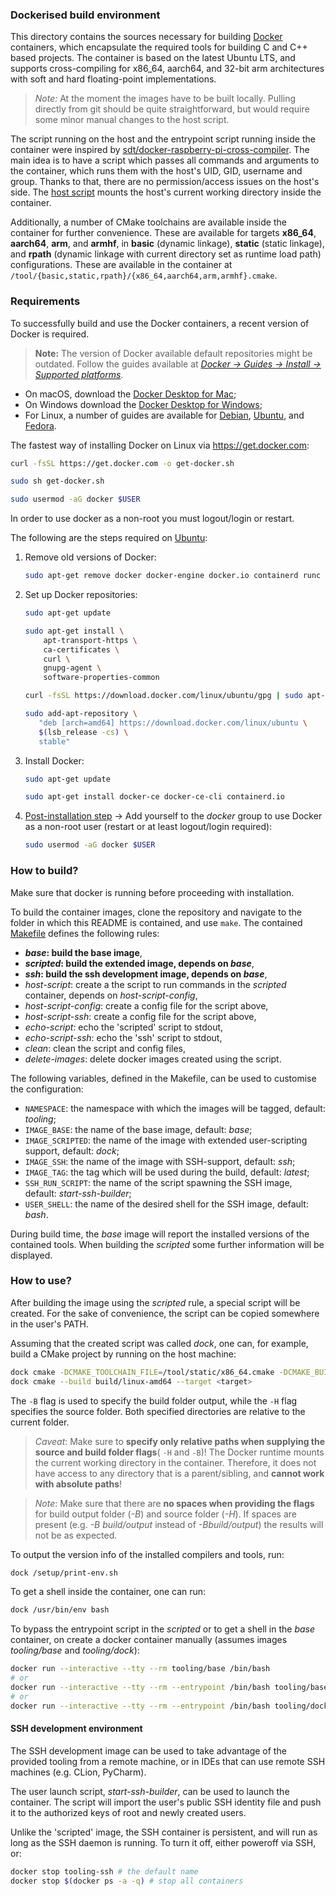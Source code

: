 ### Dockerised build environment
This directory contains the sources necessary for building [Docker](https://docs.docker.com) containers, which encapsulate the required tools for building C and C++ based projects. The container is based on the latest Ubuntu LTS, and supports cross-compiling for x86_64, aarch64, and 32-bit arm architectures with soft and hard floating-point implementations.

> *Note:* At the moment the images have to be built locally. Pulling directly from git should be quite straightforward, but would require some minor manual changes to the host script.

The script running on the host and the entrypoint script running inside the container were inspired by [sdt/docker-raspberry-pi-cross-compiler](https://github.com/sdt/docker-raspberry-pi-cross-compiler). The main idea is to have a script which passes all commands and arguments to the container, which runs them with the host's UID, GID, username and group. Thanks to that, there are no permission/access issues on the host's side. The [host script](src/host-script.sh) mounts the host's current working directory inside the container.

Additionally, a number of CMake toolchains are available inside the container for further convenience. These are available for targets **x86_64**, **aarch64**, **arm**, and **armhf**, in **basic** (dynamic linkage), **static** (static linkage), and **rpath** (dynamic linkage with current directory set as runtime load path) configurations. These are available in the container at `/tool/{basic,static,rpath}/{x86_64,aarch64,arm,armhf}.cmake`.

### Requirements

To successfully build and use the Docker containers, a recent version of Docker is required.

> **Note:** The version of Docker available default repositories might be outdated. Follow the guides available at *[Docker → Guides → Install → Supported platforms](https://docs.docker.com/install/#supported-platforms)*.

- On macOS, download the [Docker Desktop for Mac](https://docs.docker.com/docker-for-mac/install/);
- On Windows download the [Docker Desktop for Windows](https://docs.docker.com/docker-for-windows/install/);
- For Linux, a number of guides are available for [Debian](https://docs.docker.com/install/linux/docker-ce/debian/), [Ubuntu](https://docs.docker.com/install/linux/docker-ce/ubuntu/), and [Fedora](https://docs.docker.com/install/linux/docker-ce/fedora/).

The fastest way of installing Docker on Linux via https://get.docker.com:

```sh
curl -fsSL https://get.docker.com -o get-docker.sh

sudo sh get-docker.sh

sudo usermod -aG docker $USER
```

In order to use docker as a non-root you must logout/login or restart.

The following are the steps required on [Ubuntu](https://docs.docker.com/install/linux/docker-ce/ubuntu/):

1. Remove old versions of Docker:

    ```sh
    sudo apt-get remove docker docker-engine docker.io containerd runc
    ```

2. Set up Docker repositories:

    ```sh
    sudo apt-get update

    sudo apt-get install \
        apt-transport-https \
        ca-certificates \
        curl \
        gnupg-agent \
        software-properties-common

    curl -fsSL https://download.docker.com/linux/ubuntu/gpg | sudo apt-key add -

    sudo add-apt-repository \
       "deb [arch=amd64] https://download.docker.com/linux/ubuntu \
       $(lsb_release -cs) \
       stable"
    ```

3. Install Docker:

    ```sh
    sudo apt-get update

    sudo apt-get install docker-ce docker-ce-cli containerd.io
    ```

4. [Post-installation step](https://docs.docker.com/install/linux/linux-postinstall/) → Add yourself to the *docker* group to use Docker as a non-root user (restart or at least logout/login required):

    ```sh
    sudo usermod -aG docker $USER
    ```

### How to build?

Make sure that docker is running before proceeding with installation.

To build the container images, clone the repository and navigate to the folder in which this README is contained, and use `make`. The contained [Makefile](./Makefile) defines the following rules:

- __*base*: build the base image__,
- __*scripted*: build the extended image, depends on *base*__,
- __*ssh*: build the ssh development image, depends on *base*__,
- *host-script*: create a the script to run commands in the *scripted* container, depends on *host-script-config*,
- *host-script-config*: create a config file for the script above,
- *host-script-ssh*: create a config file for the script above,
- *echo-script*: echo the 'scripted' script to stdout,
- *echo-script-ssh*: echo the 'ssh' script to stdout,
- *clean*: clean the script and config files,
- *delete-images*: delete docker images created using the script.

The following variables, defined in the Makefile, can be used to customise the configuration:

- `NAMESPACE`: the namespace with which the images will be tagged, default: *tooling*;
- `IMAGE_BASE`: the name of the base image, default: *base*;
- `IMAGE_SCRIPTED`: the name of the image with extended user-scripting support, default: *dock*;
- `IMAGE_SSH`: the name of the image with SSH-support, default: *ssh*;
- `IMAGE_TAG`: the tag which will be used during the build, default: *latest*;
- `SSH_RUN_SCRIPT`: the name of the script spawning the SSH image, default: *start-ssh-builder*;
- `USER_SHELL`: the name of the desired shell for the SSH image, default: *bash*.

During build time, the *base* image will report the installed versions of the contained tools. When building the *scripted* some further information will be displayed.

### How to use?

After building the image using the *scripted* rule, a special script will be created. For the sake of convenience, the script can be copied somewhere in the user's PATH.

Assuming that the created script was called *dock*, one can, for example, build a CMake project by running on the host machine:

```sh
dock cmake -DCMAKE_TOOLCHAIN_FILE=/tool/static/x86_64.cmake -DCMAKE_BUILD_TYPE=Debug -Bbuild/linux-amd64 -H.
dock cmake --build build/linux-amd64 --target <target>
```

The `-B` flag is used to specify the build folder output, while the `-H` flag specifies the source folder. Both specified directories are relative to the current folder.

> *Caveat*: Make sure to __specify only relative paths when supplying the source and build folder flags__( `-H` and `-B`)! The Docker runtime mounts the current working directory in the container. Therefore, it does not have access to any directory that is a parent/sibling, and __cannot work with absolute paths__!

> *Note*: Make sure that there are __no spaces when providing the flags__ for build output folder (*-B*) and source folder (*-H*). If spaces are present (e.g. *-B build/output* instead of *-Bbuild/output*) the results will not be as expected.

To output the version info of the installed compilers and tools, run:

```sh
dock /setup/print-env.sh
```

To get a shell inside the container, one can run:

```sh
dock /usr/bin/env bash
```

To bypass the entrypoint script in the *scripted* or to get a shell in the *base* container, on create a docker container manually (assumes images *tooling/base* and *tooling/dock*):

```sh
docker run --interactive --tty --rm tooling/base /bin/bash
# or
docker run --interactive --tty --rm --entrypoint /bin/bash tooling/base
# or
docker run --interactive --tty --rm --entrypoint /bin/bash tooling/dock
```

#### SSH development environment

The SSH development image can be used to take advantage of the provided tooling
from a remote machine, or in IDEs that can use remote SSH machines (e.g. CLion, PyCharm).

The user launch script, *start-ssh-builder*, can be used to launch the container.
The script will import the user's public SSH identity file and push it to
the authorized keys of root and newly created users.

Unlike the 'scripted' image, the SSH container is persistent, and will run as long
as the SSH daemon is running. To turn it off, either poweroff via SSH, or:

```bash
docker stop tooling-ssh # the default name
docker stop $(docker ps -a -q) # stop all containers
```

